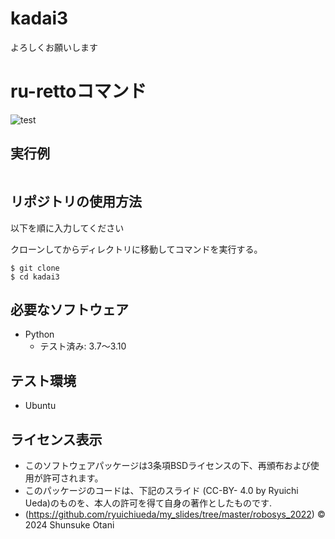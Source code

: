 # kadai3
よろしくお願いします

# ru-rettoコマンド

![test](https://github.com/teresuke/kadai3/actions/workflows/test.yml/badge.svg)

## 実行例

```

```

## リポジトリの使用方法

以下を順に入力してください

クローンしてからディレクトリに移動してコマンドを実行する。
```
$ git clone 
$ cd kadai3
```

## 必要なソフトウェア
* Python
  * テスト済み: 3.7〜3.10

## テスト環境
* Ubuntu

## ライセンス表示

  * このソフトウェアパッケージは3条項BSDライセンスの下、再頒布および使用が許可されます。
  * このパッケージのコードは、下記のスライド (CC-BY- 4.0 by Ryuichi Ueda)のものを、本人の許可を得て自身の著作としたものです.
  *  (https://github.com/ryuichiueda/my_slides/tree/master/robosys_2022)
© 2024 Shunsuke Otani
